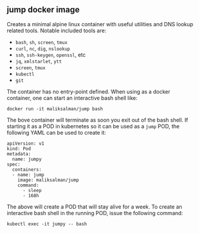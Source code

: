 ## **jump** docker image

Creates a minimal alpine linux container with useful utilities and DNS lookup related tools. Notable included tools are:

- `bash`, `sh`, `screen`, `tmux`
- `curl`, `nc`, `dig`, `nslookup`
- `ssh`, `ssh-keygen`, `openssl`, etc
- `jq`, `xmlstarlet`, `ytt`
- `screen`, `tmux`
- `kubectl`
- `git`

The container has no entry-point defined. When using as a docker container, one can start an interactive bash shell like:

```
docker run -it maliksalman/jump bash
```

The bove container will terminate as soon you exit out of the bash shell. If starting it as a POD in kubernetes so it can be used as a `jump` POD, the following YAML can be used to create it:

```
apiVersion: v1
kind: Pod
metadata:
  name: jumpy
spec:
  containers:
  - name: jump
    image: maliksalman/jump
    command:
      - sleep
      - 168h
```

The above will create a POD that will stay alive for a week. To create an interactive bash shell in the running POD, issue the following command:

```
kubectl exec -it jumpy -- bash 
```
